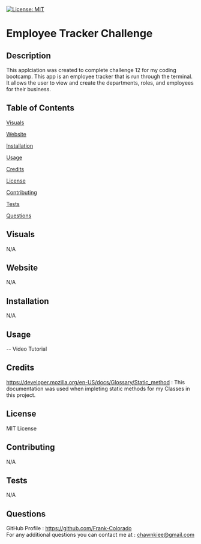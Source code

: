 [![License: MIT](https://img.shields.io/badge/License-MIT-yellow.svg)](https://opensource.org/licenses/MIT)

# Employee Tracker Challenge

## Description

This applciation was created to complete challenge 12 for my coding bootcamp. This app is an employee tracker that is run through the terminal. It allows the user to view and create the departments, roles, and employees for their business.

## Table of Contents

[Visuals](#visuals)

[Website](#website)

[Installation](#installation)

[Usage](#usage)

[Credits](#credits)

[License](#license)

[Contributing](#contributing)

[Tests](#tests)

[Questions](#questions)

## Visuals

N/A

## Website

N/A

## Installation

N/A

## Usage

-- Video Tutorial

## Credits

https://developer.mozilla.org/en-US/docs/Glossary/Static_method : This documentation was used when impleting static methods for my Classes in this project.

## License

MIT License

## Contributing

N/A

## Tests

N/A

## Questions

GitHub Profile : https://github.com/Frank-Colorado  
For any additional questions you can contact me at : chawnkiee@gmail.com
